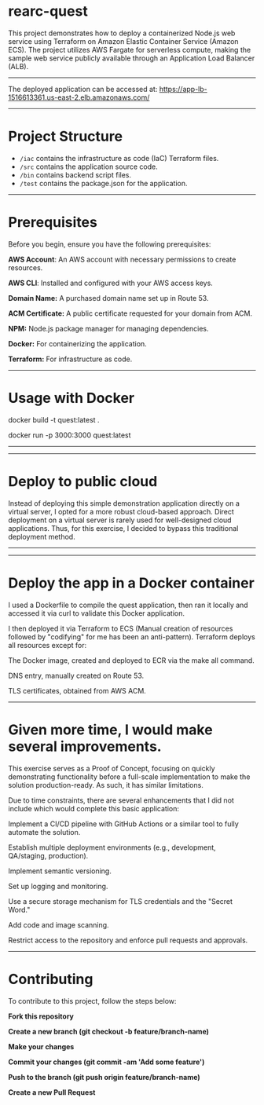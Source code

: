 # rearc-quest

This project demonstrates how to deploy a containerized Node.js web service using Terraform on Amazon Elastic Container Service (Amazon ECS). 
The project utilizes AWS Fargate for serverless compute, making the sample web service publicly available through an Application Load Balancer (ALB).

-----------------------------------------------------------------------------

The deployed application can be accessed at: https://app-lb-1516613361.us-east-2.elb.amazonaws.com/

-----------------------------------------------------------------------

# Project Structure

- `/iac` contains the infrastructure as code (IaC) Terraform files.
- `/src` contains the application source code.
- `/bin` contains backend script files.
- `/test` contains the package.json for the application.

---------------------------------------------

# Prerequisites

Before you begin, ensure you have the following prerequisites:

**AWS Account**: An AWS account with necessary permissions to create resources.

**AWS CLI**: Installed and configured with your AWS access keys.

**Domain Name:** A purchased domain name set up in Route 53.

**ACM Certificate:** A public certificate requested for your domain from ACM.

**NPM:** Node.js package manager for managing dependencies.

**Docker:** For containerizing the application.

**Terraform:** For infrastructure as code.

-------------------------------------------------------

# **Usage with Docker**


docker build -t quest:latest .

docker run -p 3000:3000 quest:latest

-----------------------------------------------

-----------------------------------------

# **Deploy to public cloud**

Instead of deploying this simple demonstration application directly on a virtual server, I opted for a more robust cloud-based approach. 
Direct deployment on a virtual server is rarely used for well-designed cloud applications. Thus, for this exercise, I decided to bypass this traditional deployment method.

-------------------------------

--------------------------

# **Deploy the app in a Docker container**



I used a Dockerfile to compile the quest application, then ran it locally and accessed it via curl to validate this Docker application.

I then deployed it via Terraform to ECS (Manual creation of resources followed by "codifying" for me has been an anti-pattern). 
Terraform deploys all resources except for:

The Docker image, created and deployed to ECR via the make all command.

DNS entry, manually created on Route 53.

TLS certificates, obtained from AWS ACM.

---------------------------------------------------------

# Given more time, I would make several improvements.


This exercise serves as a Proof of Concept, focusing on quickly demonstrating functionality before a full-scale implementation to make the solution production-ready.
As such, it has similar limitations.

Due to time constraints, there are several enhancements that I did not include which would complete this basic application:

Implement a CI/CD pipeline with GitHub Actions or a similar tool to fully automate the solution.

Establish multiple deployment environments (e.g., development, QA/staging, production).

Implement semantic versioning.

Set up logging and monitoring.

Use a secure storage mechanism for TLS credentials and the "Secret Word."

Add code and image scanning.

Restrict access to the repository and enforce pull requests and approvals.

--------------------------------------

# Contributing


To contribute to this project, follow the steps below:

****Fork this repository****

**Create a new branch (git checkout -b feature/branch-name)**

**Make your changes**

**Commit your changes (git commit -am 'Add some feature')**

**Push to the branch (git push origin feature/branch-name)**

**Create a new Pull Request**

